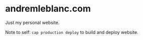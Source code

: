 # andremleblanc.com

Just my personal website.

Note to self: `cap production deploy` to build and deploy website.
